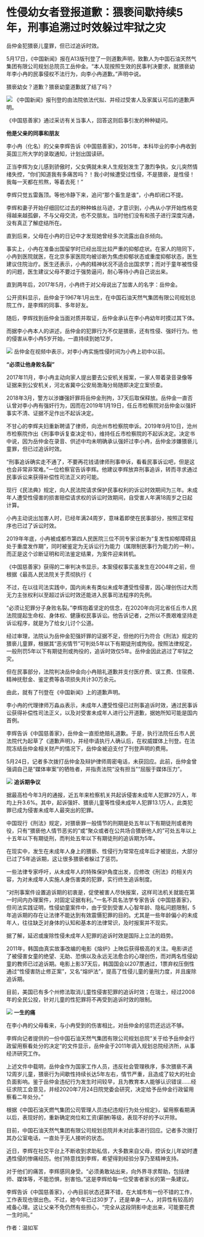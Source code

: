 # 性侵幼女者登报道歉：猥亵间歇持续5年，刑事追溯过时效躲过牢狱之灾

岳仲金犯猥亵儿童罪，但已过追诉时效。

5月17日，《中国新闻》报在A13版刊登了一则道歉声明，致歉人为中国石油天然气集团有限公司规划总院员工岳仲金。“本人现按照生效的民事判决要求，就猥亵幼年李小冉的民事侵权不法行为，向李小冉道歉。”声明中说。

猥亵幼女？道歉？猥亵幼童道歉就了结了吗？

![](https://inews.gtimg.com/om_bt/OaNcvh9sexfm76gW-l9sWI1JiAE94zMSQnCAANtigq3WgAA/1000)
《中国新闻》报刊登的由法院依法代拟、并经过受害人及家属认可后的道歉声明。

《中国慈善家》通过采访有关当事人，回答这则启事引发的种种疑问。

**他是父亲的同事和朋友**

李小冉（化名）的父亲李辉告诉《中国慈善家》，2015年，本科毕业的李小冉收到英国三所大学的录取通知，计划出国读研。

正当李辉为女儿感到骄傲时，父女俩就未来人生规划发生了激烈争执，女儿突然情绪失控，“你们知道我有多痛苦吗？！我小时候遭受过性侵，不是猥亵，是性侵！我每一天都在煎熬，等着去死！”

李辉只觉五雷轰顶。等他冷静下来，追问“那个畜生是谁”，小冉却闭口不提。

李辉和妻子开始仔细回忆过去的种种蛛丝马迹，才意识到，小冉从小学开始性格变得越来越孤僻，不与父母交流，也不交朋友。当时他们没有和孩子进行深度沟通，没有真正了解症结所在。

直到后来，父母在小冉的日记中才发现她曾经多次流露出自杀倾向。

事实上，小冉在准备出国留学时已经出现比较严重的抑郁症状。在家人的陪同下，小冉到医院就医，在北京多家医院均被诊断为焦虑抑郁状态或重度抑郁状态，医生建议住院治疗。医生还表示，小冉的精神状况不适合出国求学；而对于童年被性侵的问题，医生建议父母不要过于强势逼问，耐心等待小冉自己说出来。

直到两年后，2017年5月，小冉终于对父母说出了加害人的名字：岳仲金。

公开资料显示，岳仲金于1967年1月出生，在中国石油天然气集团有限公司规划总院工作，是李辉的同事、多年好友。

随后，李辉找到岳仲金当面对质并取证，岳仲金承认在李小冉幼年时摸过其下体。

而据李小冉本人的讲述，岳仲金的犯罪行为不仅是猥亵，还有性侵、强奸行为。他的侵害从李小冉5岁开始，一直持续到她12岁。

![](https://inews.gtimg.com/om_bt/Oqg4AgsQEY1nrK4L77u-PmGf7NqNaXj01E_-z4dBffipoAA/1000)
岳仲金在视频中表示，对李小冉实施性侵时间为小冉上初中以前。

**“必须让他身败名裂”**

2017年11月，李小冉主动向家人提出要去公安机关报案，一家人带着录音录像等证据来到公安机关，河北省冀中公安局渤海分局随即决定立案侦查。

2018年3月，警方以涉嫌强奸罪将岳仲金刑拘，37天后取保释放。岳仲金一直否认曾对李小冉有强奸行为，因而在2019年1月19日，任丘市检察院对岳仲金以强奸事实不清、证据不足作出不起诉决定。

不甘心的李辉夫妇重新聘请了律师，向沧州市检察院申诉。2019年9月10日，沧州市检察院作出《刑事申诉复查决定书》，维持任丘市检察院的不起诉决定。决定书中说，因为岳仲金在录音、供述中均未明确承认强奸过李小冉，岳仲金涉嫌猥亵儿童罪，但已过追诉时效。

“刑事追诉确实走不通了，不要再花钱请律师刑事申诉，看看民事诉讼吧，但是这也会非常非常难。”一位检察官告诉李辉。他建议李辉放弃刑事追诉，转而寻求通过民事诉讼来获得补偿性司法正义的可能。

现行《民法典》规定，向人民法院请求保护民事权利的诉讼时效期间为三年。未成年人遭受性侵害的损害赔偿请求权的诉讼时效期间，自受害人年满18周岁之日起计算。

小冉主动说出加害人时，已经年满24周岁，意味着即使在民事部分，按照正常程序也已过了诉讼时效。

2019年年底，小冉被成都市第四人民医院三位不同专家诊断为“复发性抑郁障碍且处于重度发作期”，同时被鉴定为无诉讼行为能力（属限制民事行为能力的一种）。而正是这个诊断证明和司法鉴定结果，为案件迎来转机。

《中国慈善家》获得的二审判决书显示，本案侵权事实虽发生在2004年之前，但根据《最高人民法院关于贯彻执行《

不过，在以往司法实践中，国内尚未有类似未成年遭受性侵害，因心理创伤过大而无力主张权利以至超过诉讼时效还能进入民事司法程序的先例。

“必须让犯罪分子身败名裂。”李辉抱着坚定的信念，在2020年向河北省任丘市人民法院提起生命权、身体权、健康权民事诉讼。他告诉记者，之所以不畏艰难坚持走诉讼程序，就是为了给女儿讨个公道。

经过审理，法院认为岳仲金犯强奸罪的证据不足，但他的行为符合《刑法》规定的猥亵儿童罪，根据其“恶劣情节”可判处5年以下有期徒刑或拘役。按照法律规定，一般刑罚5年以下有期徒刑或拘役的，追诉时效仅5年。岳仲金因此逃过了牢狱之灾。

但在民事部分，法院判决岳仲金向小冉赔礼道歉并支付医疗费、误工费、住宿费、精神抚慰金、鉴定费等各项损失共计30万余元。

由此，就有了刊登在《中国新闻》上的道歉声明。

李小冉的代理律师万淼焱表示，未成年人遭受性侵已过刑事追诉时效，通过民事诉讼获得补偿性司法正义，以及对受害未成年人进行公开道歉，据她所知可能是国内首例。

李辉告诉《中国慈善家》，岳仲金一直拒绝赔礼道歉。于是，执行法院任丘市人民法院代为起草了《道歉声明》，并经申请执行人确认后，在权威媒体上刊登。在法院冻结岳仲金相关财产的情况下，岳仲金被迫支付了刊登声明的费用。

5月24日，记者多次拨打岳仲金及辩护律师周密电话，未获回应。此前，岳仲金曾强调自己是“媒体审案”的牺牲者，并指责法院“没有担当”“屈服于媒体压力”。

![](https://inews.gtimg.com/om_bt/O8PeMH2INEW4hcGT93GIHw00p1tfPvAYF2fgIW4VMFcCcAA/1000)
**追诉期争议**

据最高检今年3月的通报，近五年来检察机关共起诉侵害未成年人犯罪29万人，年均上升3.6%。其中，起诉强奸、猥亵儿童等性侵未成年人犯罪13.1万人，此类犯罪已成为侵害未成年人最突出的犯罪。

中国现行《刑法》规定，对猥亵罪一般情节的刑期是处五年以下有期徒刑或者拘役，只有“猥亵他人情节恶劣的”或“聚众或者在公共场合猥亵他人的”可处五年以上十五年以下有期徒刑，而判处五年以下有期徒刑的追诉期为5年。

在现实中，发生在未成年人身上的猥亵、性侵行为常常在成年后才被提出，大部分已过了5年追诉期，这让很多猥亵者躲过了惩罚。

一些法律专家呼吁，从未成年人的特殊保护角度出发，应修改《刑法》的相关内容，为对未成年人实施人身伤害类的犯罪，实行终生追诉制度。

“对刑事案件设置追诉期的初衷是，促使被害人尽快报案，这样司法机关就能在第一时间内办理案件，对固定证据有利。”一名不具名法学专家告诉《中国慈善家》，但司法实践证明，性侵幼童案件中，由于受到受害人心智年龄、隐私问题限制，5年追诉期的存在让法律不能达到有效震慑犯罪的目的。尤其是一些年龄偏小的未成年人，往往缺乏对身体的认知和基本的法律常识，及时报案并不现实。

据了解，延迟或废除性侵未成年人犯罪的追诉时效是国际上立法的趋势。

2011年，韩国由真实故事改编的电影《熔炉》上映后获得极高的关注。电影讲述了被侵害女童的绝望、无助、恐惧以及永远无法愈合的心理创伤，而对两名性侵幼童的教师已过追诉期。电影上影37天后，韩国国会以207票通过，1票弃权压倒性通过“性侵害防止修正案”，又名“熔炉法”，提高了性侵儿童的量刑力度，并且废除追诉期。

目前，美国已有多个州修法取消儿童性侵害犯罪的追诉时效；在瑞士，经过2008年的全民公投，针对儿童的性犯罪将不再受到追诉时效的限制。

![](https://inews.gtimg.com/om_bt/OWRbDeXlMWCV0AJFzta4Lw7o3dc7wSDNCtVswUMR1jKLgAA/1000)
**一生的痛**

在李小冉的父母看来，与小冉受到的伤害相比，对岳仲金的惩罚还远远不够。

李辉向记者提供的一份中国石油天然气集团有限公司规划总院“关于给予岳仲金行政留用察看处分的决定”的文件显示，岳仲金于2011年调入规划总院经济所，从事经济研究工作。

上述文件中载明，岳仲金作为国家工作人员，违反社会管理秩序，多次猥亵不满12周岁儿童，猥亵行为间歇性持续长达5年左右，情节严重，且造成了较大的社会负面影响。鉴于岳仲金违纪行为发生时间较早，且为教育本人能够认识错误……经征求院工会意见，并经2020年7月24日院党委会研究，决定给予岳仲金行政留用察看二年处分。”

根据《中国石油天燃气集团公司管理人员违纪违规行为处分规定》，留用察看期满以后，表现好的，重新确定岗位和工资(薪酬)等级，表现不好的予以开除。

目前，中国石油天然气集团有限公司规划总院并未对此事进行回应。记者多次拨打其办公室电话，一直处于无人接听的状态。

近日，李辉在社交平台上不断收到求助私信，大多数来自父母，控诉女儿年幼时遭遇性侵的惨痛经历。他们特意找到李辉，希望得到经验分享乃至精神支持。

对于他们的痛苦，李辉感同身受。“必须勇敢站出来，向外界寻求帮助，包括律师、媒体等，不能恐惧，别害怕。”这是李辉给每一位受害者家长的第一条建议。

李辉告诉《中国慈善家》，小冉目前状态还算不错，在大城市有一份不错的工作，工作表现也很出色。不过，她今年已过30岁了，还是单身一人，对异性有较高的戒备心理。这让父亲不免仍然有些担心，“完全从这段阴影中走出来，可能要花费一生时间。”

作者：温如军

